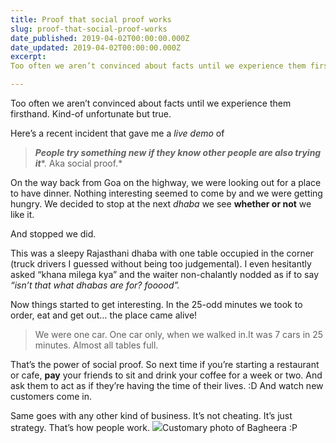 ```yaml
---
title: Proof that social proof works
slug: proof-that-social-proof-works
date_published: 2019-04-02T00:00:00.000Z
date_updated: 2019-04-02T00:00:00.000Z
excerpt: 
Too often we aren’t convinced about facts until we experience them firsthand. Kind-of unfortunate but true.

---
```


Too often we aren’t convinced about facts until we experience them firsthand. Kind-of unfortunate but true.

Here’s a recent incident that gave me a *live demo* of

> ***People try something new if they know other people are also trying it****. Aka social proof.*

On the way back from Goa on the highway, we were looking out for a place to have dinner. Nothing interesting seemed to come by and we were getting hungry. We decided to stop at the next *dhaba* we see **whether or not** we like it.

And stopped we did.

This was a sleepy Rajasthani dhaba with one table occupied in the corner (truck drivers I guessed without being too judgemental). I even hesitantly asked “khana milega kya” and the waiter non-chalantly nodded as if to say *“isn’t that what dhabas are for? fooood”.*

Now things started to get interesting. In the 25-odd minutes we took to order, eat and get out… the place came alive!

> We were one car. One car only, when we walked in.It was 7 cars in 25 minutes. Almost all tables full.

That’s the power of social proof. So next time if you’re starting a restaurant or cafe, **pay** your friends to sit and drink your coffee for a week or two. And ask them to act as if they’re having the time of their lives. :D And watch new customers come in.

Same goes with any other kind of business.
It’s not cheating. It’s just strategy. That’s how people work.
![](__GHOST_URL__/content/images/downloaded_images/Proof-that-social-proof-works/1-Dy_MZlg3bnjCGmHl1272Tw.jpeg)Customary photo of Bagheera :P
